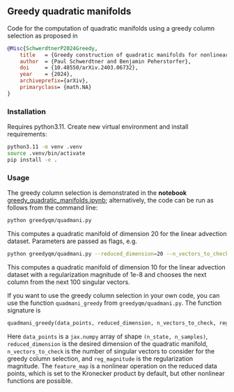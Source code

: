 ## Greedy quadratic manifolds

Code for the computation of quadratic manifolds using a greedy column selection as proposed in
```bibtex
@Misc{SchwerdtnerP2024Greedy,
    title	= {Greedy construction of quadratic manifolds for nonlinear dimensionality reduction and nonlinear model reduction},
    author	= {Paul Schwerdtner and Benjamin Peherstorfer},
    doi		= {10.48550/arXiv.2403.06732},
    year	= {2024},
    archiveprefix={arXiv},
    primaryclass= {math.NA}
}
```

### Installation
Requires python3.11. Create new virtual environment and install requirements:
```bash
python3.11 -m venv .venv
source .venv/bin/activate
pip install -e .
```

### Usage
The greedy column selection is demonstrated in the **notebook** [greedy_quadratic_manifolds.ipynb](greedy_quadratic_manifolds.ipynb); alternatively, the code can be run as follows from the command line:
```bash
python greedyqm/quadmani.py
```
This computes a quadratic manifold of dimension 20 for the linear advection dataset. Parameters are passed as flags, e.g.
```bash
python greedyqm/quadmani.py --reduced_dimension=20 --n_vectors_to_check=200 --reg_magnitude=1e-8
```
This computes a quadratic manifold of dimension 10 for the linear advection dataset with a regularization magnitude of 1e-8 and chooses the next column from the next 100 singular vectors.

If you want to use the greedy column selection in your own code, you can use the function `quadmani_greedy` from `greedyqm/quadmani.py`. The function signature is
```python
quadmani_greedy(data_points, reduced_dimension, n_vectors_to_check, reg_magnitude, feature_map)
```
Here `data_points` is a `jax.numpy` array of shape `(n_state, n_samples)`, `reduced_dimension` is the desired dimension of the quadratic manifold, `n_vectors_to_check` is the number of singular vectors to consider for the greedy column selection, and `reg_magnitude` is the regularization magnitude. The `feature_map` is a nonlinear operation on the reduced data points, which is set to the Kronecker product by default, but other nonlinear functions are possible.
